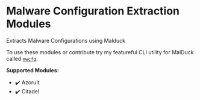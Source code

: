 # Malware Configuration Extraction Modules

Extracts Malware Configurations using Malduck

To use these modules or contribute try my featureful CLI utility for MalDuck called [`mwcfg`](https://github.com/c3rb3ru5d3d53c/mwcfg).

**Supported Modules:**
- :heavy_check_mark: Azorult
- :heavy_check_mark: Citadel
